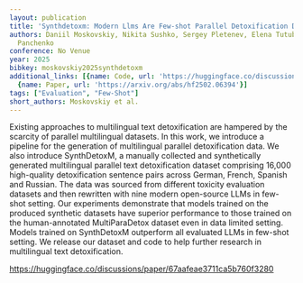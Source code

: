 ```yaml
---
layout: publication
title: 'Synthdetoxm: Modern Llms Are Few-shot Parallel Detoxification Data Annotators'
authors: Daniil Moskovskiy, Nikita Sushko, Sergey Pletenev, Elena Tutubalina, Alexander
  Panchenko
conference: No Venue
year: 2025
bibkey: moskovskiy2025synthdetoxm
additional_links: [{name: Code, url: 'https://huggingface.co/discussions/paper/67aafeae3711ca5b760f3280'},
  {name: Paper, url: 'https://arxiv.org/abs/hf2502.06394'}]
tags: ["Evaluation", "Few-Shot"]
short_authors: Moskovskiy et al.
---
```

Existing approaches to multilingual text detoxification are hampered by the scarcity of parallel multilingual datasets. In this work, we introduce a pipeline for the generation of multilingual parallel detoxification data. We also introduce SynthDetoxM, a manually collected and synthetically generated multilingual parallel text detoxification dataset comprising 16,000 high-quality detoxification sentence pairs across German, French, Spanish and Russian. The data was sourced from different toxicity evaluation datasets and then rewritten with nine modern open-source LLMs in few-shot setting. Our experiments demonstrate that models trained on the produced synthetic datasets have superior performance to those trained on the human-annotated MultiParaDetox dataset even in data limited setting. Models trained on SynthDetoxM outperform all evaluated LLMs in few-shot setting. We release our dataset and code to help further research in multilingual text detoxification.

https://huggingface.co/discussions/paper/67aafeae3711ca5b760f3280